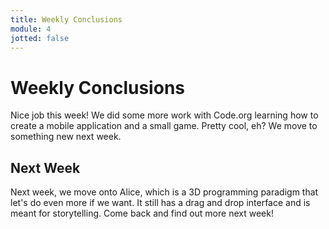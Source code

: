 ```yaml
---
title: Weekly Conclusions
module: 4
jotted: false
---
```


# Weekly Conclusions

Nice job this week!  We did some more work with Code.org learning how to create a mobile application and a small game.  Pretty cool, eh? We move to something new next week.

## Next Week

Next week, we move onto Alice, which is a 3D programming paradigm that let's do even more if we want.  It still has a drag and drop interface and is meant for storytelling.  Come back and find out more next week!